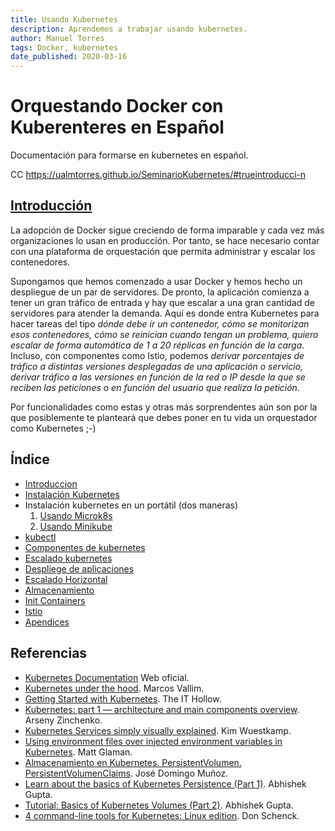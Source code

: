 ```yaml
---
title: Usando Kubernetes
description: Aprendemos a trabajar usando kubernetes.
author: Manuel Torres
tags: Docker, kubernetes 
date_published: 2020-03-16
---
```


# Orquestando Docker con Kuberenteres en Español

Documentación para formarse en kubernetes en español.

CC  https://ualmtorres.github.io/SeminarioKubernetes/#trueintroducci-n

## [Introducción](./introduccion.md)

La adopción de Docker sigue creciendo de forma imparable y cada vez  más organizaciones lo usan en producción. Por tanto, se hace necesario  contar con una plataforma de orquestación que permita administrar y  escalar los contenedores.

Supongamos que hemos comenzado a usar Docker y hemos hecho un  despliegue de un par de servidores. De pronto, la aplicación comienza a  tener un gran tráfico de entrada y hay que escalar a una gran cantidad  de servidores para atender la demanda. Aquí es donde entra Kubernetes  para hacer tareas del tipo *dónde debe ir un contenedor, cómo se  monitorizan esos contenedores, cómo se reinician cuando tengan un  problema, quiero escalar de forma automática de 1 a 20 réplicas en  función de la carga*. Incluso, con componentes como Istio, podemos *derivar porcentajes de tráfico a distintas versiones desplegadas de una  aplicación o servicio, derivar tráfico a las versiones en función de la  red o IP desde la que se reciben las peticiones* o *en función del usuario que realiza la petición*.

Por funcionalidades como estas y otras más sorprendentes aún son por  la que posiblemente te planteará que debes poner en tu vida un  orquestador como Kubernetes ;-)



## Índice



- [Introduccion ](introduccion.md)
- [Instalación Kubernetes](./instalacion-kubernetes.md)
- Instalación kubernetes en un portátil (dos maneras)
  1. [Usando Microk8s](3-microk8s.md)
  2. [Usando Minikube](3-minikube.md)
- [kubectl](4-kubectl.md)
- [Componentes de kubernetes](5-Componentes.md)
- [Escalado kubernetes](6-escalado.md)
- [Despliege de aplicaciones](8-despliege-aplicaciones.md)
- [Escalado Horizontal](9-horizontal-pod-autoscaler.md)
- [Almacenamiento](10-almacenamiento.md)
- [Init Containers](11-init.md)
- [Istio](13-istio.md)
- [Apendices](12-apendices.md)





##  Referencias

- [Kubernetes Documentation](https://kubernetes.io/docs/home/) Web oficial.
- [Kubernetes under the hood](https://github.com/mvallim/kubernetes-under-the-hood/blob/master/README.md). Marcos Vallim.
- [Getting Started with Kubernetes](https://theithollow.com/2019/01/26/getting-started-with-kubernetes/). The IT Hollow.
- [Kubernetes: part 1 — architecture and main components overview](https://itnext.io/kubernetes-part-1-architecture-and-main-components-overview-a9ce97264a74). Arseny Zinchenko.
- [Kubernetes Services simply visually explained](https://medium.com/swlh/kubernetes-services-simply-visually-explained-2d84e58d70e5). Kim Wuestkamp.
- [Using environment files over injected environment variables in Kubernetes](https://glamanate.com/blog/using-environment-files-over-injected-environment-variables-kubernetes?utm_sq=g7lkc35pm4). Matt Glaman.
- [Almacenamiento en Kubernetes. PersistentVolumen. PersistentVolumenClaims](https://www.josedomingo.org/pledin/2019/03/almacenamiento-kubernetes/). José Domingo Muñoz.
- [Learn about the basics of Kubernetes Persistence (Part 1)](https://itnext.io/learn-about-the-basics-of-kubernetes-persistence-part-1-b1fa2847768f). Abhishek Gupta.
- [Tutorial: Basics of Kubernetes Volumes (Part 2)](https://itnext.io/tutorial-basics-of-kubernetes-volumes-part-2-b2ea6f397402). Abhishek Gupta.
- [4 command-line tools for Kubernetes: Linux edition](https://developers.redhat.com/blog/2019/08/08/4-command-line-tools-for-kubernetes-linux-edition/?utm_sq=g7nv5eimcv). Don Schenck.